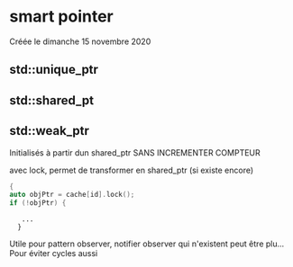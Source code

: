 
#  smart pointer 
Créée le dimanche 15 novembre 2020


##  std::unique_ptr<T> 


##  std::shared_pt<T> 


##  std::weak_ptr<T> 


Initialisés à partir dun shared_ptr SANS INCREMENTER COMPTEUR

avec lock, permet de transformer en shared_ptr (si existe encore)

```cpp
{
auto objPtr = cache[id].lock();
if (!objPtr) {
```
	   ...
	  }

Utile pour pattern observer, notifier observer qui n'existent peut être plu...
Pour éviter cycles aussi
